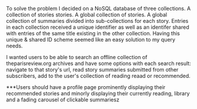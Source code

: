 To solve the problem I decided on a NoSQL database of three collections. A collection of stories stories. A global collection of stories. A global collection of summaries divided into sub-collections for each story. Entries in each collection received a unique identifier as well as an identifer shared with entries of the same title existing in the other collection. Having this unique & shared ID scheme seemed like an easy solution to my query needs. 

I wanted users to be able to search an offline collection of theparisreview.org archives and have some options with each search result: navigate to that story's url, read story summaries submitted from other subscribers, add to the user's collection of reading reaad or recommended.

***Users should have a profile page prominently displaying their recommended stories and minorly displaying their currently reading, library and a fading carousel of clickable summariesz
